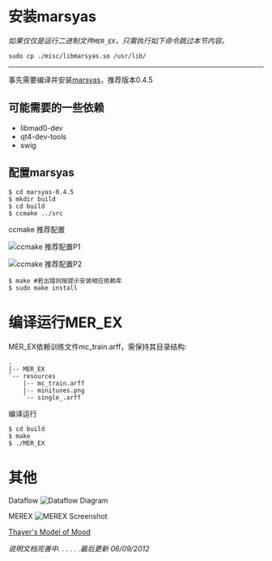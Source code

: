 ﻿

# 安装marsyas

*如果仅仅是运行二进制文件`MER_EX`，只需执行如下命令跳过本节内容。*

    sudo cp ./misc/libmarsyas.so /usr/lib/

* * * 

事先需要编译并安装[marsyas](http://sourceforge.net/projects/marsyas/ )，推荐版本0.4.5

## 可能需要的一些依赖

- libmad0-dev 
- qt4-dev-tools
- swig

## 配置marsyas

    $ cd marsyas-0.4.5
    $ mkdir build
    $ cd build
    $ ccmake ../src

ccmake 推荐配置

![ccmake 推荐配置P1](./merex/raw/master/misc/marsyas_build_p1.png)

![ccmake 推荐配置P2](./merex/raw/master/misc/marsyas_build_p2.png)


    $ make #若出错则按提示安装相应依赖库
    $ sudo make install

# 编译运行MER_EX

MER_EX依赖训练文件mc_train.arff，需保持其目录结构:

    .
    |-- MER_EX
    `-- resources
        |-- mc_train.arff
        |-- minitunes.png
        `-- single_.arff

编译运行

    $ cd build
    $ make
    $ ./MER_EX


# 其他

Dataflow
![Dataflow Diagram](./merex/raw/master/misc/dataflow.png)

MEREX
![MEREX Screenshot](./merex/raw/master/misc/mer_ex_screenshot.png)

[Thayer's Model of Mood](https://www.google.com/search?q=Thayer's%20Model%20of%20Mood )

*说明文档完善中.  .  .  .  .  .最后更新 06/09/2012*
